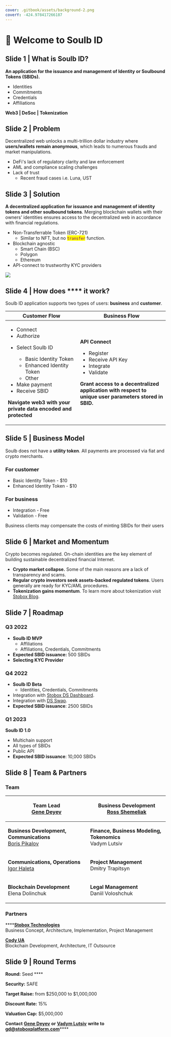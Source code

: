 ```yaml
---
cover: .gitbook/assets/background-2.png
coverY: -424.978417266187
---
```


# 💼 Welcome to Soulb ID

## Slide 1 | What is Soulb ID?

**An application for the issuance and management of Identity or Soulbound Tokens (SBIDs).**

* Identities
* Commitments
* Credentials
* Affiliations

**Web3 | DeSoc | Tokenization**

## Slide 2 | **Problem**

Decentralized web unlocks a multi-trillion dollar industry where **users/wallets remain anonymous**, which leads to numerous frauds and market manipulations.

* DeFi's lack of regulatory clarity and law enforcement
* AML and compliance scaling challenges
* Lack of trust
  * Recent fraud cases i.e. Luna, UST

## **Slide 3 | Solution**

**A decentralized application for issuance and management of identity tokens and other soulbound tokens**. Merging blockchain wallets with their owners' identities ensures access to the decentralized web in accordance with financial regulations.

* Non-Transferrable Token (ERC-721)
  * Similar to NFT, but no <mark style="color:purple;">`transfer`</mark> function.
* Blockchain agnostic
  * Smart Chain (BSC)
  * Polygon
  * Ethereum
* API-connect to trustworthy KYC providers

![](<.gitbook/assets/\_--\_NTT-Solution-Architecture-MVP (1) (1).svg>)

## Slide 4 | How does **** it work?

Soulb ID application supports two types of users: **business** and **customer**.

| Customer Flow                                                                                                                                                                                                                                                                               | Business Flow                                                                                                                                                                                                                                                                    |
| ------------------------------------------------------------------------------------------------------------------------------------------------------------------------------------------------------------------------------------------------------------------------------------------- | -------------------------------------------------------------------------------------------------------------------------------------------------------------------------------------------------------------------------------------------------------------------------------- |
| <ul><li>Connect</li><li>Authorize</li><li><p>Select Soulb ID</p><ul><li>Basic Identity Token</li><li>Enhanced Identity Token</li><li>Other</li></ul></li><li>Make payment </li><li>Receive SBID</li></ul><p><strong>Navigate web3 with your private data encoded and protected</strong></p> | <p><strong>API Connect</strong></p><ul><li>Register</li><li>Receive API Key</li><li>Integrate </li><li>Validate</li></ul><p><strong>Grant access to a decentralized application with respect to unique user parameters stored in SBID.</strong> <br><strong></strong></p><p></p> |

## **Slide 5 | Business Model**

Soulb does not have a **utility token**. All payments are processed via fiat and crypto merchants.

### **For customer**

* Basic Identity Token - $10
* Enhanced Identity Token - $10

### For business

* Integration - Free
* Validation - Free

Business clients may compensate the costs of minting SBIDs for their users

## **Slide 6 |** Market and Momentum

Crypto becomes regulated. On-chain identities are the key element of building sustainable decentralized financial Internet.

* **Crypto market collapse.** Some of the main reasons are a lack of transparency and scams.
* **Regular crypto investors seek assets-backed regulated tokens**. Users generally are ready for KYC/AML procedures.  &#x20;
* **Tokenization gains momentum**. To learn more about tokenization visit [Stobox Blog](http://blog.stobox.io).

## **Slide 7 |** Roadmap

### Q3 2022

* **Soulb ID MVP**
  * Affiliations
  * Affiliations, Credentials, Commitments
* **Expected SBID issuance:** 500 SBIDs
* **Selecting KYC Provider**

### Q4 2022

* **Soulb ID Beta**
  * Identities, Credentials, Commitments
* Integration with [Stobox DS Dashboard](https://stobox.io/dashboard).&#x20;
* Integration with [DS Swap](https://www.dsswap.io).
* **Expected SBID issuance**: 2500 SBIDs

### Q1 2023

**Soulb ID 1.0**

* Multichain support
* All types of SBIDs
* Public API&#x20;
* **Expected SBID issuance**: 10,000 SBIDs

## **Slide 8 |** Team & Partners&#x20;

### Team

| <p><strong>Team Lead</strong><br><strong></strong><a href="https://www.linkedin.com/in/deyev/">Gene Deyev</a></p>                                       | <p><strong>Business Development</strong><br><strong></strong><a href="https://www.linkedin.com/in/ross-shemeliak/">Ross Shemeliak</a></p> |
| ------------------------------------------------------------------------------------------------------------------------------------------------------- | ----------------------------------------------------------------------------------------------------------------------------------------- |
| <p><strong>Business Development, Communications</strong><br><strong></strong><a href="https://www.linkedin.com/in/borys-pikalov/">Boris Pikalov</a></p> | <p><strong>Finance, Business Modeling, Tokenomics</strong><br><strong></strong>Vadym Lutsiv</p>                                           |
| <p><strong>Communications, Operations</strong><br><strong></strong><a href="https://www.linkedin.com/in/igor-haleta/">Igor Haleta</a></p>               | <p><strong>Project Management</strong><br><strong></strong>Dmitry Trapitsyn</p>                                                           |
| <p><strong>Blockchain Development</strong><br><strong></strong>Elena Dolinchuk</p>                                                                      | <p><strong>Legal Management</strong><br>Daniil Voloshchuk</p>                                                                             |

### **Partners**

****[**Stobox Technologies**](https://www.stobox.io)\
Business Concept, Architecture, Implementation, Project Management

[**Cody UA**](https://codyua.com/)\
Blockchain Development, Architecture, IT Outsource

## **Slide 9 |** Round Terms&#x20;

**Round:** Seed ****&#x20;

**Security:** SAFE

**Target Raise:** from $250,000 to $1,000,000

**Discount Rate:** 15%

**Valuation Cap:** $5,000,000

**Contact** [**Gene Deyev**](https://www.linkedin.com/in/deyev/) **or** [**Vadym Lutsiv**](mailto:vl@stoboxplatform.com) **write to** [**gd@stoboxplatform.com**](mailto:gd@stoboxplatform.com)****
